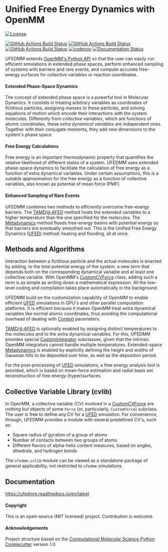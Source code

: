 Unified Free Energy Dynamics with OpenMM
========================================

[//]: # (Badges)
[![License](https://img.shields.io/github/license/mashape/apistatus.svg)]()

[//]: # (Badges)
[![GitHub Actions Build Status](https://github.com/RedesignScience/ufedmm/workflows/Linux/badge.svg)](https://github.com/RedesignScience/ufedmm/actions?query=workflow%3ALinux)
[![GitHub Actions Build Status](https://github.com/RedesignScience/ufedmm/workflows/MacOS/badge.svg)](https://github.com/RedesignScience/ufedmm/actions?query=workflow%3AMacOS)
[![GitHub Actions Build Status](https://github.com/RedesignScience/ufedmm/workflows/Windows/badge.svg)](https://github.com/RedesignScience/ufedmm/actions?query=workflow%3AWindows)
[![codecov](https://codecov.io/gh/craabreu/ufedmm/branch/master/graph/badge.svg)](https://codecov.io/gh/craabreu/ufedmm/branch/master)
[![Documentation Status](https://readthedocs.org/projects/ufedmm/badge/?style=flat)](https://readthedocs.org/projects/ufedmm)

UFEDMM extends [OpenMM's Python API] so that the user can easily run
efficient simulations in extended phase spaces, perform enhanced sampling
of systems with barriers and rare events, and compute accurate free-energy
surfaces for collective variables or reaction coordinates.

#### Extended Phase-Space Dynamics

The concept of extended phase space is a powerful tool in Molecular
Dynamics. It consists in treating arbitrary variables as coordinates of
fictitious particles, assigning masses to these particles, and solving
equations of motion which encode their interactions with the system
molecules. Differently from _collective variables_, which are functions
of atomic coordinates, these _extra dynamical variables_ are independent
ones. Together with their conjugate momenta, they add new dimensions to
the system's phase space.

#### Free Energy Calculations

Free energy is an important thermodynamic property that quantifies the
relative likelihood of different states of a system. UFEDMM uses
extended phase-space dynamics to facilitate the calculation of free
energy as a function of extra dynamical variables. Under certain
assumptions, this is a suitable approximation for the free energy as
a function of collective variables, also known as potential of mean
force (PMF).

#### Enhanced Sampling of Rare Events

UFEDMM combines two methods to efficiently overcome free-energy barriers.
The [TAMD]/[d-AFED] method heats the extended variables to a higher
temperature than the one specified for the molecules. The [Metadynamics]
method floods free-energy basins with potential energy so that barriers
are eventually smoothed out. This is the Unified Free Energy Dynamics
([UFED]) method: heating and flooding, all at once.

## Methods and Algorithms

Interaction between a fictitious particle and the actual molecules is
enacted by adding, to the total potential energy of the system, a new
term that depends both on the corresponding dynamical variable and at
least one collective variable. With OpenMM's [CustomCVForce] class,
adding such a term is as simple as writing down a mathematical expression.
All the low-level coding and compilation takes place automatically in the
background.

UFEDMM build on the customization capability of OpenMM to enable efficient
[UFED] simulations in GPU's and other parallel computation platforms. It
is efficient because it makes OpenMM treat extra dynamical variables like
normal atomic coordinates, thus avoiding the computational overhead of
dealing with [Context] parameters.

[TAMD]/[d-AFED] is optionally enabled by assigning distinct temperatures
to the molecules and to the extra dynamical variables. For this, UFEDMM
provides special [CustomIntegrator] subclasses, given that the intrinsic
OpenMM integrators cannot handle multiple temperatures. Extended-space
[Metadynamics] is enabled by explicitly defining the height and widths of
Gaussian hills to be deposited over time, as well as the deposition period.

For the post-processing of [UFED] simulations, a free energy analysis tool
is provided, which is based on mean-force estimation and radial basis set
reconstruction of free energy (hyper)surfaces.

## Collective Variable Library (cvlib)

In OpenMM, a collective variable (CV) involved in a [CustomCVForce] are
nothing but objects of some `Force` (or, particularly, `CustomForce`)
subclass. The user is free to define any CV for a [UFED] simulation. For
convenience, through, UFEDMM provides a module with several predefined
CV's, such as:

* Square radius of gyration of a group of atoms
* Number of contacts between two groups of atoms
* Different flavors of alpha-helix content measures, based on angles,
dihedrals, and hydrogen bonds

The `ufedmm.cvlib` module can be viewed as a standalone package of
general applicability, not restricted to `ufedmm` simulations.

## Documentation

<!-- https://atomsmm.readthedocs.io/en/stable -->

https://ufedmm.readthedocs.io/en/latest

#### Copyright

This is an open-source (MIT licensed) project. Contribution is welcome.

#### Acknowledgements

Project structure based on the
[Computational Molecular Science Python Cookiecutter](https://github.com/molssi/cookiecutter-cms) version 1.0.

[OpenMM's Python API]: http://docs.openmm.org/latest/api-python/index.html
[TAMD]: http://doi.org/10.1016/j.cplett.2006.05.062
[d-AFED]: http://doi.org/10.1021/jp805039u
[Metadynamics]: http://doi.org/10.1021/jp045424k
[UFED]: http://doi.org/10.1063/1.4733389
[Context]: http://docs.openmm.org/latest/api-python/generated/openmm.openmm.Context.html
[CustomCVForce]: http://docs.openmm.org/latest/api-python/generated/openmm.openmm.CustomCVForce.html
[CustomIntegrator]: http://docs.openmm.org/latest/api-python/generated/openmm.openmm.CustomIntegrator.html
